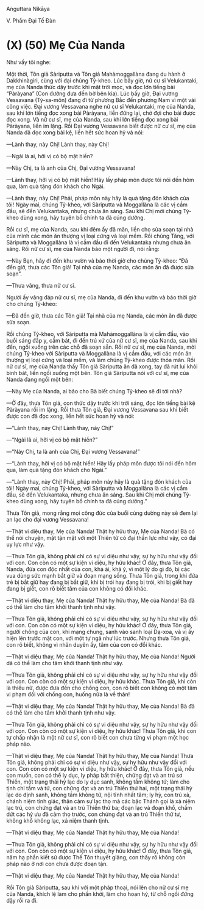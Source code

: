 Aṅguttara Nikāya

V. Phẩm Ðại Tế Ðàn

# (X) (50) Mẹ Của Nanda

Như vầy tôi nghe:

Một thời, Tôn giả Sàriputta và Tôn giả Mahàmoggallàna đang du hành ở Dakkhinàgiri, cùng với đại chúng Tỷ-kheo. Lúc bấy giờ, nữ cư sĩ Velukantakì, mẹ của Nanda thức dậy trước khi mặt trời mọc, và đọc lớn tiếng bài “Pàràyana” (Con đường đưa đến bờ bên kia). Lúc bấy giờ, Ðại vương Vessavana (Tỳ-sa-môn) đang đi từ phương Bắc đến phương Nam vì một vài công việc. Ðại vương Vessavana nghe nữ cư sĩ Velukantakì, mẹ của Nanda, sau khi lớn tiếng đọc xong bài Pàràyana, liền đứng lại, chờ đợi cho bài được đọc xong. Và nữ cư sĩ, mẹ của Nanda, sau khi lớn tiếng đọc xong bài Pàràyana, liền im lặng. Rồi Ðại vương Vessavana biết được nữ cư sĩ, mẹ của Nanda đã đọc xong bài kệ, liền hết sức hoan hỷ và nói:

—Lành thay, này Chị! Lành thay, này Chị!

—Ngài là ai, hỡi vị có bộ mặt hiền?

—Này Chị, ta là anh của Chị, Ðại vương Vessavana!

—Lành thay, hỡi vị có bộ mặt hiền! Hãy lấy pháp môn được tôi nói đến hôm qua, làm quà tặng đón khách cho Ngài.

—Lành thay, này Chị! Phải, pháp môn này hãy là quà tặng đón khách của tôi! Ngày mai, chúng Tỷ-kheo, với Sàriputta và Moggallàna là các vị cầm đầu, sẽ đến Velukantaka, nhưng chưa ăn sáng. Sau khi Chị mời chúng Tỷ-kheo dùng xong, hãy tuyên bố chính ta đã cúng dường.

Rồi cư sĩ, mẹ của Nanda, sau khi đêm ấy đã mãn, liền cho sửa soạn tại nhà của mình các món ăn thượng vị loại cứng và loại mềm. Rồi chúng Tăng, với Sàriputta và Moggallàna là vị cầm đầu đi đến Velukantaka nhưng chưa ăn sáng. Rồi nữ cư sĩ, mẹ của Nanda bảo một người đi, nói rằng:

—Này Bạn, hãy đi đến khu vườn và báo thời giờ cho chúng Tỷ-kheo: “Ðã đến giờ, thưa các Tôn giả! Tại nhà của mẹ Nanda, các món ăn đã được sửa soạn”.

—Thưa vâng, thưa nữ cư sĩ.

Người ấy vâng đáp nữ cư sĩ, mẹ của Nanda, đi đến khu vườn và báo thời giờ cho chúng Tỷ-kheo:

—Ðã đến giờ, thưa các Tôn giả! Tại nhà của mẹ Nanda, các món ăn đã được sửa soạn.

Rồi chúng Tỷ-kheo, với Sàriputta mà Mahàmoggallàna là vị cầm đầu, vào buổi sáng đắp y, cầm bát, đi đến trú xứ của nữ cư sĩ, mẹ của Nanda, sau khi đến, ngồi xuống trên các chỗ đã soạn sẵn. Rồi nữ cư sĩ, mẹ của Nanda, mời chúng Tỷ-kheo với Sàriputta và Moggallàna là vị cầm đầu, với các món ăn thượng vị loại cứng và loại mềm, và làm chúng Tỷ-kheo được thỏa mãn. Rồi nữ cư sĩ, mẹ của Nanda thấy Tôn giả Sàriputta ăn đã xong, tay đã rút lui khỏi bình bát, liền ngồi xuống một bên. Tôn giả Sàriputta nói với cư sĩ, mẹ của Nanda đang ngồi một bên:

—Này Mẹ của Nanda, ai bảo cho Bà biết chúng Tỷ-kheo sẽ đi tới nhà?

—Ở đây, thưa Tôn giả, con thức dậy trước khi trời sáng, đọc lớn tiếng bài kệ Pàràyana rồi im lặng. Rồi thưa Tôn giả, Ðại vương Vessavana sau khi biết được con đã đọc xong, liền hết sức hoan hỷ và nói:

—“Lành thay, này Chị! Lành thay, này Chị!”

—“Ngài là ai, hỡi vị có bộ mặt hiền?”

—“Này Chị, ta là anh của Chị, Ðại vương Vessavana!”

—“Lành thay, hỡi vị có bộ mặt hiền! Hãy lấy pháp môn được tôi nói đến hôm qua, làm quà tặng đón khách cho Ngài.”

—“Lành thay, này Chị! Phải, pháp môn này hãy là quà tặng đón khách của tôi! Ngày mai, chúng Tỷ-kheo, với Sàriputta và Moggallàna là các vị cầm đầu, sẽ đến Velukantaka, nhưng chưa ăn sáng. Sau khi Chị mời chúng Tỷ-kheo dùng xong, hãy tuyên bố chính ta đã cúng dường.”

Thưa Tôn giả, mong rằng mọi công đức của buổi cúng dường này sẽ đem lại an lạc cho đại vương Vessavana!

—Thật vi diệu thay, Mẹ của Nanda! Thật hy hữu thay, Mẹ của Nanda! Bà có thể nói chuyện, mặt tận mặt với một Thiên tử có đại thần lực như vậy, có đại uy lực như vậy.

—Thưa Tôn giả, không phải chỉ có sự vi diệu như vậy, sự hy hữu như vậy đối với con. Con còn có một sự kiện vi diệu, hy hữu khác! Ở đây, thưa Tôn giả, Nanda, đứa con độc nhất của con, khả ái, khả ý, vì một lý do gì đó, bị các vua dùng sức mạnh bắt giữ và đoạn mạng sống. Thưa Tôn giả, trong khi đứa trẻ bị bắt giữ hay đang bị bắt giữ, khi bị trói hay đang bị trói, khi bị giết hay đang bị giết, con rõ biết tâm của con không có đổi khác.

—Thật vi diệu thay, Mẹ của Nanda! Thật hy hữu thay, Mẹ của Nanda! Bà đã có thể làm cho tâm khởi thanh tịnh như vậy.

—Thưa Tôn giả, không phải chỉ có sự vi diệu như vậy, sự hy hữu như vậy đối với con. Con còn có một sự kiện vi diệu, hy hữu khác! Ở đây, thưa Tôn giả, người chồng của con, khi mạng chung, sanh vào sanh loại Dạ-xoa, và vị ấy hiện lên trước mặt con, với một tự ngã như lúc trước. Nhưng thưa Tôn giả, con rõ biết, không vì nhân duyên ấy, tâm của con có đổi khác.

—Thật vi diệu thay, Mẹ của Nanda! Thật hy hữu thay, Mẹ của Nanda! Người dã có thể làm cho tâm khởi thanh tịnh như vậy.

—Thưa Tôn giả, không phải chỉ có sự vi diệu như vậy, sự hy hữu như vậy đối với con. Con còn có một sự kiện vi diệu, hy hữu khác. Thưa Tôn giả, khi còn là thiếu nữ, được đưa đến cho chồng con, con rõ biết con không có một tâm vi phạm đối với chồng con, huống nữa là về thân!

—Thật vi diệu thay, Mẹ của Nanda! Thật hy hữu thay, Mẹ của Nanda! Bà đã có thể làm cho tâm khởi thanh tịnh như vậy.

—Thưa Tôn giả, không phải chỉ có sự vi diệu như vậy, sự hy hữu như vậy đối với con. Con còn có một sự kiện vi diệu, hy hữu khác! Thưa Tôn giả, khi con tự chấp nhận là một nữ cư sĩ, con rõ biết con chưa từng vi phạm một học pháp nào.

—Thật vi diệu thay, Mẹ của Nanda! Thật hy hữu thay, Mẹ của Nanda! Thưa Tôn giả, không phải chỉ có sự vi diệu như vậy, sự hy hữu như vậy đối với con. Con còn có một sự kiện vi diệu, hy hữu khác! Ở đây, thưa Tôn giả, nếu con muốn, con có thể ly dục, ly pháp bất thiện, chứng đạt và an trú sơ Thiền, một trạng thái hỷ lạc do ly dục sanh, không tầm không tứ; làm cho tịnh chỉ tầm và tứ, con chứng đạt và an trú Thiền thứ hai, một trạng thái hỷ lạc do định sanh, không tầm không tứ, nội tĩnh nhất tâm; ly hỷ, con trú xả, chánh niệm tỉnh giác, thân cảm sự lạc thọ mà các bậc Thánh gọi là xả niệm lạc trú, con chứng đạt và an trú Thiền thứ ba; đoạn lạc và đoạn khổ, chấm dứt các hỷ ưu đã cảm thọ trước, con chứng đạt và an trú Thiền thứ tư, không khổ không lạc, xả niệm thanh tịnh.

—Thật vi diệu thay, Mẹ của Nanda! Thật hy hữu thay, Mẹ của Nanda!

—Thưa Tôn giả, không phải chỉ có sự vi diệu như vậy, sự hy hữu như vậy đối với con. Con còn có một sự kiện vi diệu, hy hữu khác! Ở đây, thưa Tôn giả, năm hạ phần kiết sử được Thế Tôn thuyết giảng, con thấy rõ không còn pháp nào ở nơi con chưa được đoạn tận.

—Thật vi diệu thay, Mẹ của Nanda! Thật hy hữu thay, Mẹ của Nanda!

Rồi Tôn giả Sàriputta, sau khi với một pháp thoại, nói lên cho nữ cư sĩ mẹ của Nanda, khích lệ làm cho phấn khởi, làm cho hoan hỷ, từ chỗ ngồi đứng dậy rồi ra đi.

